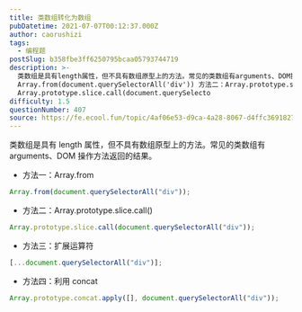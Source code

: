 ```yaml
---
title: 类数组转化为数组
pubDatetime: 2021-07-07T00:12:37.000Z
author: caorushizi
tags:
  - 编程题
postSlug: b358fbe3ff6250795bcaa05793744719
description: >-
  类数组是具有length属性，但不具有数组原型上的方法。常见的类数组有arguments、DOM操作方法返回的结果。 方法一：Array.from
  Array.from(document.querySelectorAll('div')) 方法二：Array.prototype.slice.call()
  Array.prototype.slice.call(document.querySelecto
difficulty: 1.5
questionNumber: 407
source: https://fe.ecool.fun/topic/4af06e53-d9ca-4a28-8067-d4ffc3691827
---
```


类数组是具有 length 属性，但不具有数组原型上的方法。常见的类数组有 arguments、DOM 操作方法返回的结果。

- 方法一：Array.from

```js
Array.from(document.querySelectorAll("div"));
```

- 方法二：Array.prototype.slice.call()

```js
Array.prototype.slice.call(document.querySelectorAll("div"));
```

- 方法三：扩展运算符

```js
[...document.querySelectorAll("div")];
```

- 方法四：利用 concat

```js
Array.prototype.concat.apply([], document.querySelectorAll("div"));
```
